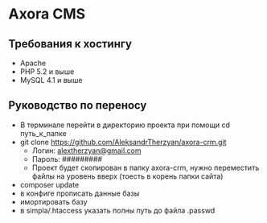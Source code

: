 # Axora CMS

## Требования к хостингу
- Apache
- PHP 5.2 и выше
- MySQL 4.1 и выше

## Руководство по переносу
- В терминале перейти в директорию проекта при помощи  cd путь_к_папке
- git clone https://github.com/AleksandrTherzyan/axora-crm.git 
	- Логин: alextherzyan@gmail.com
    - Пароль: #########
    - Проект будет скопирован в папку axora-crm, нужно переместить файлы на уровень вверх (тоесть в корень папки сайта)
- composer update
- в конфиге прописать данные базы
- имортировать базу
- в simpla/.htaccess указать полны путь до файла .passwd
